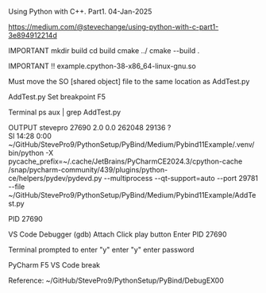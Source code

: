Using Python with C++. Part1.
04-Jan-2025

https://medium.com/@stevechange/using-python-with-c-part1-3e894912214d

IMPORTANT
mkdir build
cd build
cmake ../
cmake --build .

IMPORTANT !!
example.cpython-38-x86_64-linux-gnu.so

Must move the SO [shared object] file to the same location as
AddTest.py

AddTest.py
Set breakpoint
F5

Terminal
ps aux | grep AddTest.py

OUTPUT
stevepro   27690  2.0  0.0 262048 29136 ?        
Sl   14:28   0:00 ~/GitHub/StevePro9/PythonSetup/PyBind/Medium/Pybind11Example/.venv/bin/python -X pycache_prefix=~/.cache/JetBrains/PyCharmCE2024.3/cpython-cache /snap/pycharm-community/439/plugins/python-ce/helpers/pydev/pydevd.py --multiprocess --qt-support=auto --port 29781 --file ~/GitHub/StevePro9/PythonSetup/PyBind/Medium/Pybind11Example/AddTest.py

PID
27690

VS Code
Debugger
(gdb) Attach
Click play button
Enter PID
27690

Terminal
prompted to enter "y"
enter "y"
enter password

PyCharm F5
VS Code break


Reference:
~/GitHub/StevePro9/PythonSetup/PyBind/DebugEX00